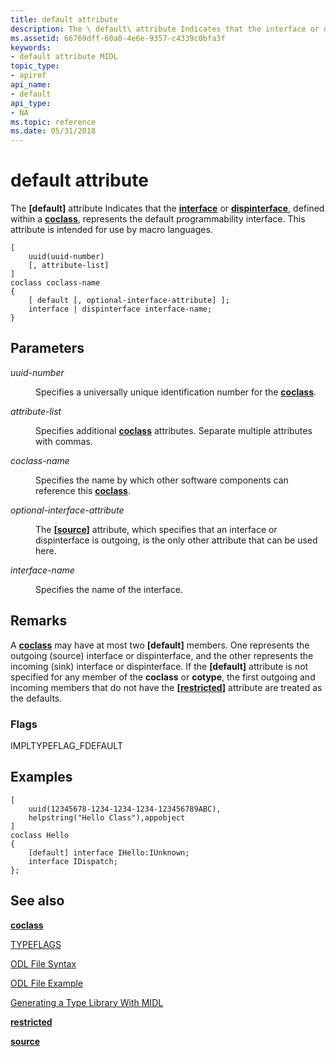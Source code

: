 ```yaml
---
title: default attribute
description: The \ default\ attribute Indicates that the interface or dispinterface, defined within a coclass, represents the default programmability interface. This attribute is intended for use by macro languages.
ms.assetid: 66769dff-60a0-4e6e-9357-c4339c0bfa3f
keywords:
- default attribute MIDL
topic_type:
- apiref
api_name:
- default
api_type:
- NA
ms.topic: reference
ms.date: 05/31/2018
---
```


# default attribute

The **\[default\]** attribute Indicates that the [**interface**](interface.md) or [**dispinterface**](dispinterface.md), defined within a [**coclass**](coclass.md), represents the default programmability interface. This attribute is intended for use by macro languages.

``` syntax
[
    uuid(uuid-number) 
    [, attribute-list]
] 
coclass coclass-name
{
    [ default [, optional-interface-attribute] ]; 
    interface | dispinterface interface-name;
}
```

## Parameters

<dl> <dt>

*uuid-number* 
</dt> <dd>

Specifies a universally unique identification number for the [**coclass**](coclass.md).

</dd> <dt>

*attribute-list* 
</dt> <dd>

Specifies additional [**coclass**](coclass.md) attributes. Separate multiple attributes with commas.

</dd> <dt>

*coclass-name* 
</dt> <dd>

Specifies the name by which other software components can reference this [**coclass**](coclass.md).

</dd> <dt>

*optional-interface-attribute* 
</dt> <dd>

The **\[**[**source**](source.md)**\]** attribute, which specifies that an interface or dispinterface is outgoing, is the only other attribute that can be used here.

</dd> <dt>

*interface-name* 
</dt> <dd>

Specifies the name of the interface.

</dd> </dl>

## Remarks

A [**coclass**](coclass.md) may have at most two **\[default\]** members. One represents the outgoing (source) interface or dispinterface, and the other represents the incoming (sink) interface or dispinterface. If the **\[default\]** attribute is not specified for any member of the **coclass** or **cotype**, the first outgoing and incoming members that do not have the **\[**[**restricted**](restricted.md)**\]** attribute are treated as the defaults.

### Flags

IMPLTYPEFLAG\_FDEFAULT

## Examples

``` syntax
[ 
    uuid(12345678-1234-1234-1234-123456789ABC), 
    helpstring("Hello Class"),appobject
]  
coclass Hello
{
    [default] interface IHello:IUnknown;
    interface IDispatch;
};
```

## See also

<dl> <dt>

[**coclass**](coclass.md)
</dt> <dt>

[TYPEFLAGS](https://msdn.microsoft.com/library/ms221509(v=VS.71).aspx)
</dt> <dt>

[ODL File Syntax](https://msdn.microsoft.com/library/ms221683(v=VS.71).aspx)
</dt> <dt>

[ODL File Example](https://msdn.microsoft.com/library/ms221308(v=VS.71).aspx)
</dt> <dt>

[Generating a Type Library With MIDL](generating-a-type-library-with-midl-2.md)
</dt> <dt>

[**restricted**](restricted.md)
</dt> <dt>

[**source**](source.md)
</dt> </dl>

 

 




